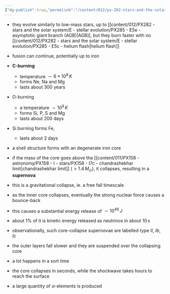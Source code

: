 ```yaml
---
{"dg-publish":true,"permalink":"/content/012/px-282-stars-and-the-solar-system/e-stellar-evolution/px-285-e6-higher-mass-stars/","created":"2024-11-26T10:30:43.658+00:00","updated":"2024-11-26T10:46:48.380+00:00"}
---
```


- they evolve similarly to low-mass stars, up to [[content/012/PX282 - stars and the solar system/E - stellar evolution/PX285 - E5e - asymptotic giant branch (AGB)\|AGB]], but they burn faster with no [[content/012/PX282 - stars and the solar system/E - stellar evolution/PX285 - E5c - helium flash\|helium flash]]
- fusion can continue, potentially up to iron

- **C-burning** 
	- temperature $\sim 6\times10^{8}\,K$ 
	- forms Ne, Na and Mg
	- lasts about $300$ years
- O-burning
	- a temperature $\sim 10^{9}\,K$ 
	- forms Si, P, S and Mg
	- lasts about ${} 200$ days
- Si burning forms Fe, 
	- lasts about 2 days 

- a shell structure forms with an  degenerate iron core
- if the mass of the core goes above the [[content/011/PX158 - astronomy/PX158 - I - stars/PX158 - I7c - chandrashekhar limit\|chandrashekhar limit]] $(>1.4\,M_\odot)$, it collapses, resulting in a **supernova**
- this is a gravitational collapse, ie. a free fall timescale
- as the inner core collapses, eventually the strong nuclear force causes a bounce-back
- this causes a substantial energy release of $\sim 10^{46}\,J$
- about 1% of it is kinetic energy released as neutrinos in about $10\,s$
- observationally, such core-collapse supernovae are labelled type $II$, ${} Ib$, ${} Ic$
- the outer layers fall slower and they are suspended over the collapsing core
- a lot happens in a sort time
- the core collapses in seconds, while the shockwave takes hours to reach the surface
- a large quantity of $\alpha$-elements is produced

